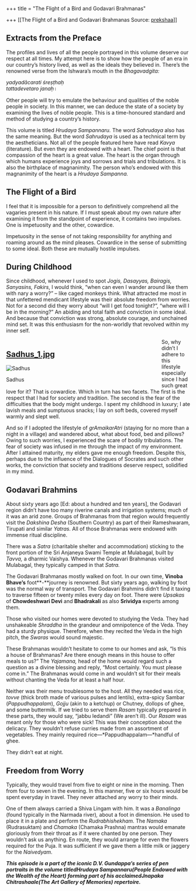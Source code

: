 +++
title = "The Flight of a Bird and Godavari Brahmanas"

+++
[[The Flight of a Bird and Godavari Brahmanas	Source: [prekshaa](https://www.prekshaa.in/flight-bird-and-godavari-brahmanas)]]

<div class="field field-name-body field-type-text-with-summary field-label-hidden">

<div class="field-items">

<div class="field-item even" property="content:encoded">

## Extracts from the Preface

The profiles and lives of all the people portrayed in this volume deserve our respect at all times. My attempt here is to show how the people of an era in our country’s history lived, as well as the ideals they believed in. There’s the renowned verse from the Ishwara’s mouth in the *Bhagavadgita:*

*yadyadācarati śreṣṭhaḥ*  
*tattadevetaro janaḥ*।

Other people will try to emulate the behaviour and qualities of the noble people in society. In this manner, we can deduce the state of a society by examining the lives of noble people. This is a time-honoured standard and method of studying a country’s history.

This volume is titled *Hrudaya Sampannaru.* The word *Sahrudaya* also has the same meaning. But the word *Sahrudaya* is used as a technical term by the aestheticians. Not all of the people featured here have read *Kavya* (literature). But even they are endowed with a heart. The chief point is that compassion of the heart is a great value. The heart is the organ through which humans experience joys and sorrows and trials and tribulations. It is also the birthplace of magnanimity. The person who’s endowed with this magnanimity of the heart is a *Hrudaya Sampanna.*

## The Flight of a Bird

I feel that it is impossible for a person to definitively comprehend all the vagaries present in his nature. If I must speak about my own nature after examining it from the standpoint of experience, it contains two impulses. One is impetuosity and the other, cowardice.

Impetuosity in the sense of not taking responsibility for anything and roaming around as the mind pleases. Cowardice in the sense of submitting to some ideal. Both these are mutually hostile impulses.

## During Childhood

Since childhood, whenever I used to spot *Jogis, Dasayyas, Bairagis, Sanyasins, Fakirs*, I would think, “when can even I wander around like them with nary a worry?” – like caged monkeys think. What attracted me most in that unfettered mendicant lifestyle was their absolute freedom from worries. Not for a second did they worry about “will I get food tonight?”, “where will I be in the morning?” An abiding and total faith and conviction in some ideal. And because that conviction was strong, absolute courage, and unchained mind set. It was this enthusiasm for the non-worldly that revolved within my inner self.

<div style="width: 425px;float:left;">

<div class="media media-element-container media-full">

<div id="file-7456" class="file file-image file-image-jpeg">

## [Sadhus_1.jpg](/file/sadhus1jpg)

<div class="content">

![Sadhus](https://www.prekshaa.in/sites/prekshaa.in/files/wp-content/uploads/2017/10/Sadhus_1.jpg)

</div>

</div>

</div>

Sadhus

</div>

So, why didn’t I adhere to this lifestyle especially since I had such great love for it? That is cowardice. Which in turn has two facets. The first is the respect that I had for society and tradition. The second is the fear of the difficulties that the body might undergo. I spent my childhood in luxury; I ate lavish meals and sumptuous snacks; I lay on soft beds, covered myself warmly and slept well.

And so if I adopted the lifestyle of *grAmaikarAtri* (staying for no more than a night in a village) and wandered about, what about food, bed and pillows? Owing to such worries, I experienced the scare of bodily tribulations. The fear of society was infused in me through the impact of my environment. After I attained maturity, my elders gave me enough freedom. Despite this, perhaps due to the influence of the Dialogues of Socrates and such other works, the conviction that society and traditions deserve respect, solidified in my mind.

## Godavari Brahmins

About sixty years ago \[Ed: about a hundred and ten years\], the Godavari region didn’t have too many riverine canals and irrigation systems; much of it was an arid zone. Groups of Brahmanas from that region would frequently visit the *Dakshina Desha* (Southern Country) as part of their Rameshwaram, Tirupati and similar *Yatras.* All of those Brahmanas were endowed with immense ritual discipline.

There was a *Satra* (charitable shelter and accommodation) sticking to the front portion of the Sri Anjaneya Swami Temple at Mulabagal, built by *Tavva,* a dharmic Vaishya. Whenever the Godavari Brahmanas visited Mulabagal, they typically camped in that *Satra.*

The Godavari Brahmanas mostly walked on foot. In our own time, **Vinoba Bhave’s** foot**-**journey is renowned. But sixty years ago, walking by foot was the normal way of transport. The Godavari Brahmins didn’t find it taxing to traverse fifteen or twenty miles every day on foot. There were *Upsakas* of **Chowdeshwari Devi** and **Bhadrakali** as also **Srividya** experts among them.

Those who visited our homes were devoted to studying the Veda. They had unshakeable *Shraddha* in the grandeur and omnipotence of the Veda. They had a sturdy physique. Therefore, when they recited the Veda in the high pitch, the *Swaras* would sound majestic.

These Brahmanas wouldn’t hesitate to come to our homes and ask, “Is this a house of Brahmanas? Are there enough means in this house to offer meals to us?” The *Yajamana,* head of the home would regard such a question as a divine blessing and reply, “Most certainly. You must please come in.” The Brahmanas would come in and wouldn’t sit for their meals without chanting the Veda for at least a half hour.

Neither was their menu troublesome to the host. All they needed was rice, *tovve* (thick broth made of various pulses and lentils), extra-spicy Sambar (*Pappudhappalam*), *Gojju* (akin to a ketchup) or Chutney, dollops of ghee, and some buttermilk. If we tried to serve them *Rasam* typically prepared in these parts, they would say, “jabbu ledandi” (We aren’t ill). Our *Rasam* was meant only for those who were sick! This was their conception about the delicacy. They wouldn’t refuse curries made from an assortment of vegetables. They mainly required rice—*Pappudhappalam—*handful of ghee.

They didn’t eat at night.

## Freedom from Worry

Typically, they would travel from five to eight or nine in the morning. Then from four to seven in the evening. In this manner, five or six hours would be spent everyday in travel. They never attached any worry to their minds.

One of them always carried a Shiva Lingam with him. It was a *Banalinga* (found typically in the Narmada river)*,* about a foot in dimension. He used to place it in a plate and perform the *Rudrabhishekham.* The *Namaka* (Rudrasuktam) and *Chamaka* (Chamaka Prashna) mantras would emanate gloriously from their throat as if it were chanted by one person. They wouldn’t ask us anything. En route, they would arrange for even the flowers required for the Puja. It was sufficient if we gave them a little milk or jaggery for the *Naivedyam.*

***This episode is a part of the iconic D.V. Gundappa’s series of pen portraits in the volume titledHrudaya Sampannaru(People Endowed with the Wealth of the Heart) forming part of his acclaimedJnapaka Chitrashaale(The Art Gallery of Memories) repertoire.***

</div>

</div>

</div>
